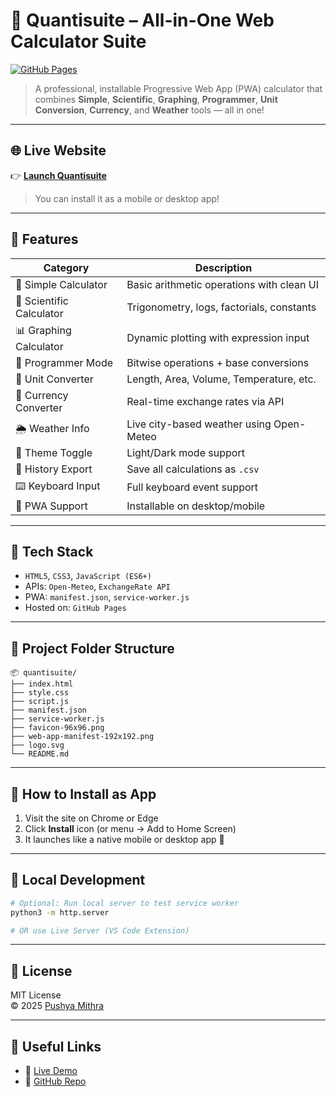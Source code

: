 
# 🔢 Quantisuite – All-in-One Web Calculator Suite

[![GitHub Pages](https://img.shields.io/badge/Live--Demo-Online-blue?logo=github)](https://pushya04.github.io/quantisuite)

> A professional, installable Progressive Web App (PWA) calculator that combines **Simple**, **Scientific**, **Graphing**, **Programmer**, **Unit Conversion**, **Currency**, and **Weather** tools — all in one!

---

## 🌐 Live Website

👉 **[Launch Quantisuite](https://pushya04.github.io/quantisuite)**

> You can install it as a mobile or desktop app!

---

## 🧠 Features

| Category        | Description |
|-----------------|-------------|
| 🧮 Simple Calculator    | Basic arithmetic operations with clean UI |
| 📐 Scientific Calculator | Trigonometry, logs, factorials, constants |
| 📊 Graphing Calculator   | Dynamic plotting with expression input |
| 💾 Programmer Mode       | Bitwise operations + base conversions |
| 🔁 Unit Converter        | Length, Area, Volume, Temperature, etc. |
| 💱 Currency Converter    | Real-time exchange rates via API |
| 🌦️ Weather Info          | Live city-based weather using Open-Meteo |
| 🌙 Theme Toggle          | Light/Dark mode support |
| 🧠 History Export        | Save all calculations as `.csv` |
| ⌨️ Keyboard Input        | Full keyboard event support |
| 📲 PWA Support           | Installable on desktop/mobile |

---

## 🚀 Tech Stack

- `HTML5`, `CSS3`, `JavaScript (ES6+)`
- APIs: `Open-Meteo`, `ExchangeRate API`
- PWA: `manifest.json`, `service-worker.js`
- Hosted on: `GitHub Pages`

---

## 📁 Project Folder Structure

```
📦 quantisuite/
├── index.html
├── style.css
├── script.js
├── manifest.json
├── service-worker.js
├── favicon-96x96.png
├── web-app-manifest-192x192.png
├── logo.svg
└── README.md
```

---

## 📲 How to Install as App

1. Visit the site on Chrome or Edge
2. Click **Install** icon (or menu → Add to Home Screen)
3. It launches like a native mobile or desktop app 🎉

---

## 🧪 Local Development

```bash
# Optional: Run local server to test service worker
python3 -m http.server

# OR use Live Server (VS Code Extension)
```


---

## 📝 License

MIT License  
© 2025 [Pushya Mithra](https://github.com/Pushya04)

---

## 📌 Useful Links

- 🔗 [Live Demo](https://pushya04.github.io/quantisuite)
- 🔗 [GitHub Repo](https://github.com/Pushya04/quantisuite)

